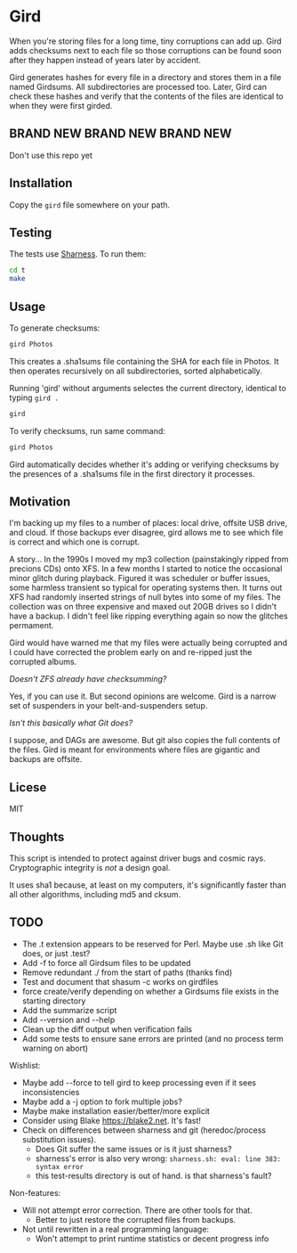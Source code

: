 # Gird

When you're storing files for a long time, tiny corruptions can add up.
Gird adds checksums next to each file so those corruptions can be found
soon after they happen instead of years later by accident.

Gird generates hashes for every file in a directory and stores them in
a file named Girdsums. All subdirectories are processed too.
Later, Gird can check these hashes and verify that the contents of
the files are identical to when they were first girded.

## BRAND NEW BRAND NEW BRAND NEW

Don't use this repo yet

## Installation

Copy the `gird` file somewhere on your path.

## Testing

The tests use [Sharness](https://github.com/chriscool/sharness). To run them:

```bash
cd t
make
```

## Usage

To generate checksums:

```bash
gird Photos
```

This creates a .sha1sums file containing the SHA for each file in Photos.
It then operates recursively on all subdirectories, sorted alphabetically.

Running 'gird' without arguments selectes the current directory, identical to typing `gird .`

```bash
gird
```

To verify checksums, run same command:

```bash
gird Photos
```

Gird automatically decides whether it's adding or verifying checksums by the presences of a .sha1sums file in the first directory it processes.

## Motivation

I'm backing up my files to a number of places: local drive, offsite USB drive, and cloud.
If those backups ever disagree, gird allows me to see which file is correct and
which one is corrupt.

A story... In the 1990s I moved my mp3 collection (painstakingly ripped from precions CDs) onto XFS.
In a few months I started to notice the occasional minor glitch during playback.
Figured it was scheduler or buffer issues, some harmless transient so typical for operating systems then.
It turns out XFS had randomly inserted strings of null bytes into some of my files.
The collection was on three expensive and maxed out 20GB drives so I didn't have a backup.
I didn't feel like ripping everything again so now the glitches permament.

Gird would have warned me that my files were actually being corrupted and I could have
corrected the problem early on and re-ripped just the corrupted albums.

_Doesn't ZFS already have checksumming?_

Yes, if you can use it. But second opinions are welcome.
Gird is a narrow set of suspenders in your belt-and-suspenders setup.

_Isn't this basically what Git does?_

I suppose, and DAGs are awesome. But git also copies the full contents of the files.
Gird is meant for environments where files are gigantic and backups are offsite.

## Licese

MIT

## Thoughts

This script is intended to protect against driver bugs and cosmic rays.
Cryptographic integrity is _not_ a design goal.

It uses sha1 because, at least on my computers, it's significantly faster than all other algorithms,
including md5 and cksum.

## TODO

* The .t extension appears to be reserved for Perl. Maybe use .sh like Git does, or just .test?
* Add -f to force all Girdsum files to be updated
* Remove redundant ./ from the start of paths (thanks find)
* Test and document that shasum -c works on girdfiles
* force create/verify depending on whether a Girdsums file exists in the starting directory
* Add the summarize script
* Add --version and --help
* Clean up the diff output when verification fails
* Add some tests to ensure sane errors are printed (and no process term warning on abort)

Wishlist:

* Maybe add --force to tell gird to keep processing even if it sees inconsistencies
* Maybe add a -j option to fork multiple jobs?
* Maybe make installation easier/better/more explicit
* Consider using Blake https://blake2.net. It's fast!
* Check on differences between sharness and git (heredoc/process substitution issues).
  * Does Git suffer the same issues or is it just sharness?
  * sharness's error is also very wrong: `sharness.sh: eval: line 383: syntax error`
  * this test-results directory is out of hand. is that sharness's fault?

Non-features:

* Will not attempt error correction. There are other tools for that.
  * Better to just restore the corrupted files from backups.
* Not until rewritten in a real programming language:
  * Won't attempt to print runtime statistics or decent progress info
